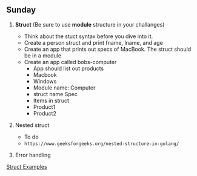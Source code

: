 ## Sunday

1. **Struct** (Be sure to use **module** structure in your challanges)
	* Think about the stuct syntax before you dive into it. 
	* Create a person struct and print fname, lname, and age 
	* Create an app that prints out specs of MacBook. The struct should be in a module
	* Create an app called bobs-computer
       - App should list out products 
       - Macbook 
       - Windows 
       - Module name: Computer 
       - struct name Spec
       - Items in struct 
       - Product1
       - Product2
2. Nested struct 
	* To do 
	* `https://www.geeksforgeeks.org/nested-structure-in-golang/`

3. Error handling 

[Struct Examples](../struct)
